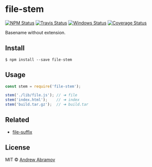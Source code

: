 file-stem
=========

[![NPM Status][npm-img]][npm]
[![Travis Status][test-img]][travis]
[![Windows Status][appveyor-img]][appveyor]
[![Coverage Status][coveralls-img]][coveralls]

[npm]:           https://www.npmjs.org/package/file-stem
[npm-img]:       https://img.shields.io/npm/v/file-stem.svg

[travis]:        https://travis-ci.org/blond/file-stem
[test-img]:      https://img.shields.io/travis/blond/file-stem/master.svg?label=tests

[appveyor]:      https://ci.appveyor.com/project/blond/file-stem
[appveyor-img]:  http://img.shields.io/appveyor/ci/blond/file-stem/master.svg?style=flat&label=windows

[coveralls]:     https://coveralls.io/r/blond/file-stem
[coveralls-img]: https://img.shields.io/coveralls/blond/file-stem/master.svg

Basename without extension.

Install
-------

```
$ npm install --save file-stem
```

Usage
-----

```js
const stem = require('file-stem');

stem('./lib/file.js'); // ➜ file
stem('index.html');    // ➜ index
stem('build.tar.gz');  // ➜ build.tar
```

Related
-------

* [file-suffix](https://github.com/blond/file-suffix)

License
-------

MIT © [Andrew Abramov](https://github.com/blond)
